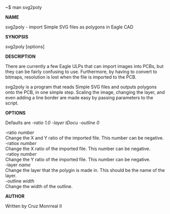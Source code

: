 ~$ man svg2poly

__NAME__

svg2poly - import Simple SVG files as polygons in Eagle CAD
 

__SYNOPSIS__

svg2poly [options]

 
__DESCRIPTION__

There are currently a few Eagle ULPs that can import images into PCBs, but they can be fairly confusing to use. Furthermore, by having to convert to bitmaps, resolution is lost when the file is imported to the PCB.

svg2poly is a program that reads Simple SVG files and outputs polygons onto the PCB, in one simple step. Scaling the image, changing the layer, and even adding a line border are made easy by passing parameters to the script. 

 
__OPTIONS__

Defaults are *-ratio 1.0 -layer tDocu -outline 0*

-ratio *number*<br/>
    Change the X and Y ratio of the imported file. This number can be negative.<br/>
-ratiox *number*<br/>
    Change the X ratio of the imported file. This number can be negative.<br/>
-ratioy *number*<br/>
    Change the Y ratio of the imported file. This number can be negative.<br/>
-layer *name*<br/>
    Change the layer that the polygin is made in. This should be the name of the layer.<br/>
-outline *width*<br/>
    Change the width of the outline.<br/>

    
__AUTHOR__

Written by Cruz Monrreal II